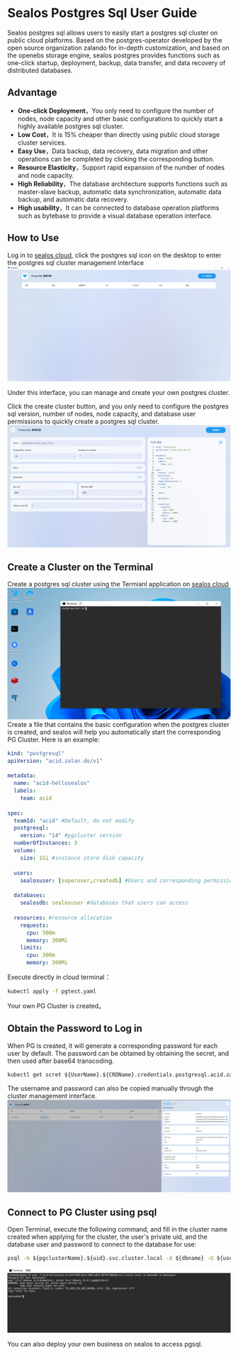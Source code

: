 # Sealos Postgres Sql User Guide



Sealos postgres sql allows users to easily start a postgres sql cluster on
public cloud platforms. Based on the postgres-operator developed by the open source organization zalando for in-depth customization, and based on the openebs storage engine, sealos postgres provides functions such as one-click startup, deployment, backup, data transfer, and data recovery of distributed databases.
## Advantage


* **One-click Deployment**，You only need to configure the number of nodes, node capacity and other basic configurations to quickly start a highly available postgres sql cluster.
* **Low Cost**，It is 15% cheaper than directly using public cloud storage cluster services.
* **Easy Use**，Data backup, data recovery, data migration and other operations can be completed by clicking the corresponding button.
* **Resource Elasticity**，Support rapid expansion of the number of nodes and node capacity.
* **High Reliability**，The database architecture supports functions such as master-slave backup, automatic data synchronization, automatic data backup, and automatic data recovery.
* **High usability**，It can be connected to database operation platforms such as bytebase to provide a visual database operation interface.

## How to Use


Log in to [sealos cloud](https://cloud.sealos.io), click the postgres sql icon on the desktop to enter the postgres sql cluster management interface
![pgsqlimg_2.png](pgsqlimg_2.png)

Under this interface, you can manage and create your own postgres cluster.

Click the create cluster button, and you only need to configure the postgres sql version, number of nodes, node capacity, and database user permissions to quickly create a postgres sql cluster.
![pgsqlimg_3.png](pgsqlimg_3.png)


## Create a Cluster on the Terminal


Create a postgres sql cluster using the Termianl application on [sealos cloud](https://cloud.sealos.io)
![pgsqlimg_4.png](pgsqlimg_4.png)
Create a file that contains the basic configuration when the postgres cluster is created, and sealos will help you automatically start the corresponding PG Cluster.
Here is an example:

```yaml
kind: "postgresql"
apiVersion: "acid.zalan.do/v1"

metadata:
  name: "acid-hellosealos"
  labels:
    team: acid

spec:
  teamId: "acid" #Default, do not modify
  postgresql:
    version: "14" #pgcluster version
  numberOfInstances: 3 
  volume:
    size: 1Gi #instance store disk capacity

  users:
    sealosuser: [superuser,createdb] #Users and corresponding permissions

  databases:
    sealosdb: sealosuser #databases that users can access

  resources: #resource allocation
    requests:
      cpu: 300m
      memory: 300Mi
    limits:
      cpu: 300m
      memory: 300Mi
```
Execute directly in cloud terminal：
```cmd
kubectl apply -f pgtest.yaml
```
Your own PG Cluster is created。

## Obtain the Password to Log in


When PG is created, it will generate a corresponding password for each user by default. The password can be obtained by obtaining the secret, and then used after base64 transcoding.
```cmd
kubectl get scret ${UserName}.${CRDName}.credentials.postgresql.acid.zalan.do -o yaml
```
The username and password can also be copied manually through the cluster management interface.
![pgsqlimg.png](pgsqlimg.png)

## Connect to PG Cluster using psql



Open Terminal, execute the following command, and fill in the cluster name created when applying for the cluster, the user's private uid, and the database user and password to connect to the database for use:
```cmd
psql -h ${pgclusterName}.${uid}.svc.cluster.local -d ${dbname} -U ${username}
```

![pgsqlimg_1.png](pgsqlimg_1.png)

You can also deploy your own business on sealos to access pgsql.
